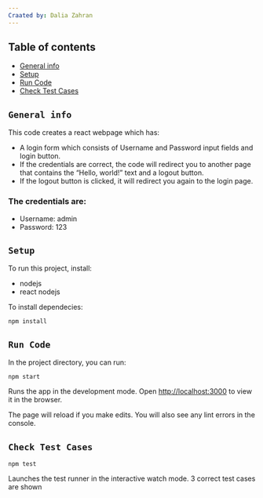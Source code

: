 ```yaml
---
Craated by: Dalia Zahran
---
```


## Table of contents

- [General info](#general-info)
- [Setup](#Setup)
- [Run Code](#Run-Code)
- [Check Test Cases](#Check-Test-Cases)

## `General info`

This code creates a react webpage which has:

- A login form which consists of Username and Password input fields and login button.
- If the credentials are correct, the code will redirect you to another page that contains the “Hello, world!” text and a logout button.
- If the logout button is clicked, it will redirect you again to the login page.

### The credentials are:

- Username: admin
- Password: 123

## `Setup`

To run this project, install:

- nodejs
- react nodejs

To install dependecies:

    npm install

## `Run Code`

In the project directory, you can run:

    npm start

Runs the app in the development mode.
Open [http://localhost:3000](http://localhost:3000) to view it in the browser.

The page will reload if you make edits.
You will also see any lint errors in the console.

## `Check Test Cases`

    npm test

Launches the test runner in the interactive watch mode. 3 correct test cases are shown
